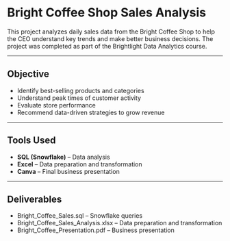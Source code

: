 # Bright Coffee Shop Sales Analysis

This project analyzes daily sales data from the Bright Coffee Shop to help the CEO understand key trends and make better business decisions. The project was completed as part of the Brightlight Data Analytics course.

---

## Objective

- Identify best-selling products and categories
- Understand peak times of customer activity
- Evaluate store performance
- Recommend data-driven strategies to grow revenue

---

## Tools Used

- **SQL (Snowflake)** – Data analysis
- **Excel** – Data preparation and transformation
- **Canva** – Final business presentation

---

## Deliverables

- Bright_Coffee_Sales.sql – Snowflake queries
- Bright_Coffee_Sales_Analysis.xlsx – Data preparation and transformation
- Bright_Coffee_Presentation.pdf – Business presentation
